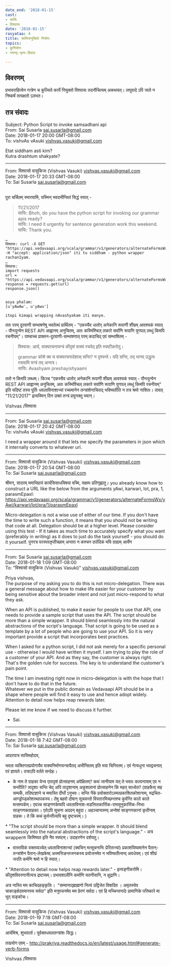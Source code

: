 ```yaml
---
date_end: '2018-01-15'
cast:
- सायिः
- विश्वासः
date: '2018-01-15'
rasyataa: 4
title: सायिनानुचितो नियोगः
topics:
- कुनियोगः
- नयन्तृ-भृत्य-विवादः

---
```


## विवरणम्
प्रभावराहित्येन गात्रेण च कुत्सिते कार्ये नियुक्तो विश्वासः तदनौचित्यम् अकथयत्। लघुवादे ऽपि जाते न निष्कर्षं तत्पक्षतो ऽलभत।

## तत्र संवादः

Subject: Python Script to invoke samsadhani api  
From: Sai Susarla <sai.susarla@gmail.com>  
Date: 2018-01-17 20:00 GMT-08:00  
To: vishvAs vAsuki <vishvas.vasuki@gmail.com>  


Etat siddham asti kim?   
Kutra drashtum shakyate?   

----------
From: विश्वासो वासुकिजः (Vishvas Vasuki) <vishvas.vasuki@gmail.com>  
Date: 2018-01-17 20:33 GMT-08:00  
To: Sai Susarla <sai.susarla@gmail.com>  

​  
पुरा चर्चितम् स्मारयामि, यस्मिन् भवदभीप्सितं सिद्धं स्यात् -  

> 11/21/2017  
> सायिः: Bhoh, do you have the python script for invoking our grammar apis ready?  
> सायिः: I need it urgently for sentence generation work this weekend.  
> सायिः: Thank you.  

```
…  
विश्वासः: curl -X GET "https://api.vedavaapi.org/scala/grammar/v1/generators/alternateFormsWx/yAwi/karwari/lot/pra/1/parasmEpaxI" -H "accept: application/json" iti tu siddham - python wrapper rachanIyam.  
…  
विश्वासः: 
import requests  
url = "https://api.vedavaapi.org/scala/grammar/v1/generators/alternateFormsWx/yAwi/karwari/lot/pra/1/parasmEpaxI"  
response = requests.get(url)  
response.json()  


asya phalam:  
[u'yAwAw', u'yAwu']  

itopi kimapi wrapping nAvashyakam iti manye.  
```

ततः परम् दूरवाणी सम्भाषणेषु भवतेत्थं प्रार्थितम्  - "एकस्यैव धातोर् अनेकानि रूपाणी शीघ्रम् आवश्यकं स्यात् - पौनःपुन्येन REST API आह्वानम् अनुचितम्, अतः कस्मिंश्चिल् लकारे सर्वाणि रूपाणि युगपल् लब्धुं किमपि रचनीयम्"​। पश्चाच्च प्राक्तन-दूरवाणी-सम्भाषणात् परम् कदाचिद् एवं सम्भाषितम् -  

> विश्वासः: आर्य, वाक्यरचनायन्त्रं कीदृशं वाक्यं रचयेद् इति स्पष्टीकरोतु।  
> 
> grammar कोशे क्व च वाक्यरचनादेशास् सन्ति? न दृश्यन्ते। यदि सन्ति, तद् भागम् उद्धृत्य रचयामि यन्त्रं तद् अन्यत्र।  
> सायिः: Avashyam preshayishyaami​  

ततो न किमपि लब्धम्। किञ्च "एकस्यैव धातोर् अनेकानि रूपाणी शीघ्रम् आवश्यकं स्यात् - पौनःपुन्येन REST API आह्वानम् अनुचितम्, अतः कस्मिंश्चिल् लकारे सर्वाणि रूपाणि युगपल् लब्धुं किमपि रचनीयम्"​ इति यदिष्टं तस्य पूर्तिः धवलाविनाशाभ्यां रच्यमानेन तन्त्रांशेनाचिराद् भविष्यतीति न तत्र श्रमो नाशितः। तावत् "11/21/2017" इत्यस्मिन् दिन उक्तं तन्त्रं प्रयुनक्तु भवान्।  



Vishvas /विश्वासः  


----------
From: Sai Susarla <sai.susarla@gmail.com>  
Date: 2018-01-17 20:42 GMT-08:00  
To: vishvAs vAsuki <vishvas.vasuki@gmail.com>  


I need a wrapper around it that lets me specify the parameters in json which it internally converts to whatever url.   

----------
From: विश्वासो वासुकिजः (Vishvas Vasuki) <vishvas.vasuki@gmail.com>  
Date: 2018-01-17 20:54 GMT-08:00  
To: Sai Susarla <sai.susarla@gmail.com>  


 श्रीमन्, सादरम् ममाभिप्रायं कार्यसिसाधयिषया वच्मि, सक्षमः प्रतिगृह्णातु। you already know how to construct a URL like the below from the arguments yAwi, karwari, lot, pra, 1, parasmEpaxI:  
https://api.vedavaapi.org/scala/grammar/v1/generators/alternateFormsWx/yAwi/karwari/lot/pra/1/parasmEpaxI  

Micro-delegation is not a wise use of either of our time. If you don't have the time to write such a function, it means that you should not be writing that code at all. Delegation should be at a higher level. Please consider using this test - If it takes as much time to accurately specify what you want (preferably in writing) as it does to just do the task yourself - you should do it yourself. पुनरत्र परस्परतृप्तीच्छाम् अन्तरा न कश्चन दर्पादिकं मयि ग्राह्यम् आर्येण   

----------
From: Sai Susarla <sai.susarla@gmail.com>  
Date: 2018-01-18 1:09 GMT-08:00  
To: "विश्वासो वासुकिजः (Vishvas Vasuki)" <vishvas.vasuki@gmail.com>  


Priya vishvas,  
The purpose of my asking you to do this is not micro-delegation. There was a general message about how to make life easier for your customer by being sensitive about the broader intent and not just micro-respond to what they ask.  

When an API is published, to make it easier for people to use that API, one needs to provide a sample script that uses the API. The script should be more than a simple wrapper. It should blend seamlessly into the natural abstractions of the script's language. That script is going to be used as a template by a lot of people who are going to use your API. So it is very important provide a script that incorporates best practices.  

When I asked for a python script, I did not ask merely for a specific personal use - otherwise I would have written it myself. I am trying to play the role of a customer of your API. And as they say, the customer is always right. That's the golden rule for success. The key is to understand the customer's pain point.  

The time I am investing right now in micro-delegation is with the hope that I don't have to do that in the future.   
Whatever we put in the public domain as Vedavaapi API should be in a shape where people will find it easy to use and hence adopt widely. Attention to detail now helps reap rewards later.  

Please let me know if we need to discuss it further.  
- Sai.  



----------
From: विश्वासो वासुकिजः (Vishvas Vasuki) <vishvas.vasuki@gmail.com>  
Date: 2018-01-18 7:42 GMT-08:00  
To: Sai Susarla <sai.susarla@gmail.com>  


आदरपात्र सायिमहोदय,  

भवता व्यक्तिगतप्रयोगायैव वाक्यनिर्माणयन्त्रायैतद् अभीप्सितम् इति मया चिन्तितम्। एवं नेत्यधुना भवद्वचनात् परं ज्ञायते। तत्राऽपि वर्तते सन्देहः।  

* के नाम ते ग्राहका येभ्य एतादृशं‌ प्रोत्साहनम् अपेक्षितम्? कथं जानीयाम यत् ते भवतः‌ कल्पनायाम् एव न सन्तीति? तादृशाः सन्ति चेद् अपि तादृशानाम् अकुशलानां प्रोत्साहनेन किं महत् साध्येत? (ग्राहकैस् सह सम्पर्के, तदिष्टज्ञाने च ममास्ति दीर्घो ऽनुभवः। सन्ति नैके प्रयोक्तारोऽस्मत्प्रकाशितकोशानाम्, मद्रचित-आण्ड्रोय्ड्कोशस्थापकस्य। तेषु बहवो दोषान् सूचयन्तो विस्तारमिच्छन्तश्च कुर्वन्ति काले काले मत्सम्पर्कम्। एवञ्च साङ्गणकेष्वपि धवलाविनाश-मडत्तिलकार्त्तिक-रामसूनुकार्त्तिक-निभाः साङ्गणकग्राहकाः। एतेऽपि सूचना अददन् बहुदा। अहञ्चाप्यस्म्य् अन्येषां साङ्गणकानां‌ कृतीनाम् ग्राहकः। ते किं‌ कथं कुर्वन्तीत्यपि बहु दृष्टचरम्। )

​*‌ ​"The script should be more than a simple wrapper. It should blend seamlessly into the natural abstractions of the script's language." - अत्र wrapperतः‌ किमिष्यत इति नैव स्पष्टम्। उदाहरणेन दर्शयतु।  

* वास्तविकं वक्तव्यञ्चेत् धवलाविनाशाभ्यां (क्वचिन् मत्सूचनाभिः प्रेरिताभ्यां) प्रकाशयिष्यमानेन पैतान्-तन्त्रांशेन पैतान्-लेखकेष्व् अस्मत्तिङन्तजनकस्य प्रयोजनमेव न भविष्यतीत्यप्य् अवधेयम्। एवं शीघ्रं‌ जरति कर्मणि श्रमो न हि स्यात्।  

​* "Attention to detail now helps reap rewards later."​ - इत्यङ्गीकरोमि। कीदृशविवरणानीत्यत्र द्रष्टव्यम्। प्रभावशालीनि कर्माणि यतनीयानि, न क्षुद्राणि।  

अत्र​ नास्ति मम ​काचिदहङ्कृतिः। ​ "सम्मानाद्ब्राह्मणो नित्यं उद्विजेत विषादिव । अमृतस्येव चाकाङ्क्षेदवमानस्य सर्वदा"​ इति मनुवचनमेव मम प्रेरणं सर्वदा। एवं हि मच्चिन्तनादेः प्रामाणिके परिष्कारे मा भूत् सङ्कोचः।  


----------
From: विश्वासो वासुकिजः (Vishvas Vasuki) <vishvas.vasuki@gmail.com>  
Date: 2018-01-19 7:18 GMT-08:00  
To: Sai Susarla <sai.susarla@gmail.com>  


आर्यमिश्र, शुभवार्ता। पूर्वक्तधवलतन्त्रांशः सिद्धः।  

तत्प्रयोग एवम् - http://prakriya.readthedocs.io/en/latest/usage.html#generate-verb-forms  



Vishvas /विश्वासः  
